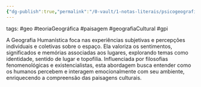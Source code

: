 ```yaml
---
{"dg-publish":true,"permalink":"/0-vault/1-notas-literais/psicogeografia/geografia-humanistica/","tags":["geo","teoriaGeográfica","paisagem","geografiaCultural","gpi"],"dgHomeLink":true,"dgShowLocalGraph":true,"dgShowFileTree":true,"dgEnableSearch":true}
---
```


tags: #geo #teoriaGeográfica #paisagem #geografiaCultural #gpi

A Geografia Humanística foca nas experiências subjetivas e percepções individuais e coletivas sobre o espaço. Ela valoriza os sentimentos, significados e memórias associadas aos lugares, explorando temas como identidade, sentido de lugar e topofilia. Influenciada por filosofias fenomenológicas e existencialistas, esta abordagem busca entender como os humanos percebem e interagem emocionalmente com seu ambiente, enriquecendo a compreensão das paisagens culturais.